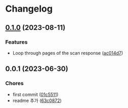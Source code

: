 # Changelog

## [0.1.0](https://github.com/jkas2016/dynamodb-csv-converter/compare/0.0.1...0.1.0) (2023-08-11)


### Features

* Loop through pages of the scan response ([ac014d7](https://github.com/jkas2016/dynamodb-csv-converter/commit/ac014d79eec35bc4f865ba44625bcee1656b0926))

## 0.0.1 (2023-06-30)


### Chores

* first commit ([01c5511](https://github.com/jkas2016/dynamodb-csv-converter/commit/01c55112c72bb84c097f50cf7052476e3776c832))
* readme 추가 ([63c0872](https://github.com/jkas2016/dynamodb-csv-converter/commit/63c08727baf1e14597969c540824bac2a9c982bb))